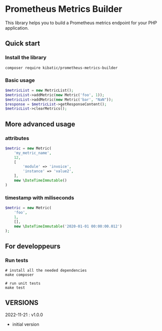 Prometheus Metrics Builder
==========================

This library helps you to build a Prometheus metrics endpoint for your PHP application.

Quick start
-----------

### Install the library

```shell
composer require kibatic/prometheus-metrics-builder
```

### Basic usage

```php
$metricList = new MetricList();
$metricList->addMetric(new Metric('foo', 1));
$metricList->addMetric(new Metric('bar', "NaN"));
$response = $metricList->getResponseContent();
$metricList->clearMetrics();
```


More advanced usage
-------------------

### attributes

```php
$metric = new Metric(
    'my_metric_name',
    12,
    [
        'module' => 'invoice',
        'instance' => 'value2',
    ],
    new \DateTimeImmutable()
)
```

### timestamp with miliseconds

```php
$metric = new Metric(
    'foo',
    1,
    [],
    new \DateTimeImmutable('2020-01-01 00:00:00.012')
);
```

For developpeurs
----------------

### Run tests

```shell
# install all the needed dependencies
make composer

# run unit tests
make test
```
VERSIONS
--------

2022-11-21 : v1.0.0

* initial version
